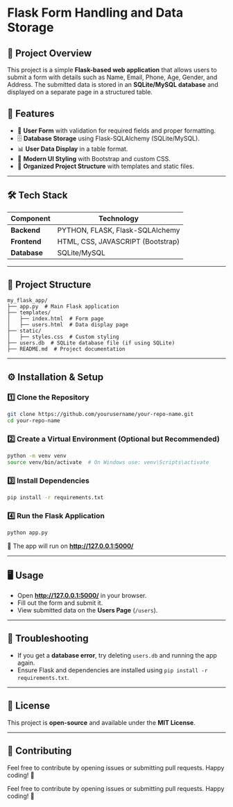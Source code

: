 # Flask Form Handling and Data Storage

## 📌 Project Overview
This project is a simple **Flask-based web application** that allows users to submit a form with details such as Name, Email, Phone, Age, Gender, and Address. The submitted data is stored in an **SQLite/MySQL database** and displayed on a separate page in a structured table.

## 🚀 Features
- 📝 **User Form** with validation for required fields and proper formatting.
- 🗄 **Database Storage** using Flask-SQLAlchemy (SQLite/MySQL).
- 📊 **User Data Display** in a table format.
- 🎨 **Modern UI Styling** with Bootstrap and custom CSS.
- 📂 **Organized Project Structure** with templates and static files.

---

## 🛠 Tech Stack
| Component  | Technology |
|------------|------------|
| **Backend** | PYTHON, FLASK, Flask-SQLAlchemy |
| **Frontend** | HTML, CSS, JAVASCRIPT (Bootstrap) |
| **Database** | SQLite/MySQL |

---

## 📂 Project Structure
```
my_flask_app/
├── app.py  # Main Flask application
├── templates/
│   ├── index.html  # Form page
│   ├── users.html  # Data display page
├── static/
│   ├── styles.css  # Custom styling
├── users.db  # SQLite database file (if using SQLite)
├── README.md  # Project documentation
```

---

## ⚙️ Installation & Setup
### 1️⃣ Clone the Repository
```bash
git clone https://github.com/yourusername/your-repo-name.git
cd your-repo-name
```

### 2️⃣ Create a Virtual Environment (Optional but Recommended)
```bash
python -m venv venv
source venv/bin/activate  # On Windows use: venv\Scripts\activate
```

### 3️⃣ Install Dependencies
```bash
pip install -r requirements.txt
```

### 4️⃣ Run the Flask Application
```bash
python app.py
```

🚀 The app will run on **http://127.0.0.1:5000/**

---

## 🖥 Usage
- Open **http://127.0.0.1:5000/** in your browser.
- Fill out the form and submit it.
- View submitted data on the **Users Page** (`/users`).

---

## 🔧 Troubleshooting
- If you get a **database error**, try deleting `users.db` and running the app again.
- Ensure Flask and dependencies are installed using `pip install -r requirements.txt`.

---

## 📜 License
This project is **open-source** and available under the **MIT License**.

---

## 🌟 Contributing
Feel free to contribute by opening issues or submitting pull requests. Happy coding! 🚀


Feel free to contribute by opening issues or submitting pull requests. Happy coding! 🚀
